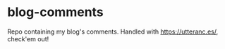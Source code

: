 # blog-comments
Repo containing my blog's comments. Handled with https://utteranc.es/, check'em out! 
